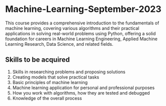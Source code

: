 # Machine-Learning-September-2023
This course provides a comprehensive introduction to the fundamentals of machine learning, covering various algorithms and their practical applications in solving real-world problems using Python, offering a solid foundation for careers in Machine Learning Engineering, Applied Machine Learning Research, Data Science, and related fields.

## Skills to be acquired
01. Skills in researching problems and proposing solutions
02. Creating models that solve practical tasks
03. Basic principles of machine learning
04. Machine learning application for personal and professional purposes
05. How you work with algorithms, how they are tested and debugged
06. Knowledge of the overall process
